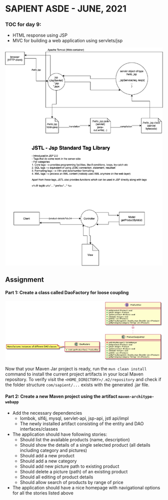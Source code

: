 # SAPIENT ASDE - JUNE, 2021

### TOC for day 9:

-   HTML response using JSP
-   MVC for building a web application using servlets/jsp

![Concepts](./concepts.dio.png 'Concepts')

## Assignment

#### Part 1: Create a class called DaoFactory for loose coupling

![](./dao.png 'DaoFactory for loose coupling')

Now that your Maven Jar project is ready, run the `mvn clean install` command to install the current project artifacts in your local Maven repository. To verify visit the `<HOME_DIRECTORY>/.m2/repository` and check if the folder structure `com/sapient/...` exists with the generated .jar file.

#### Part 2: Create a new Maven project using the artifact `maven-architype-webapp`

-   Add the necessary dependencies
    -   lombok, slf4j, mysql, servlet-api, jsp-api, jstl api/impl
    -   The newly installed artifact consisting of the entity and DAO interfaces/classes
-   The application should have following stories:
    -   Should list the available products (name, description)
    -   Should show the details of a single selected product (all details including category and pictures)
    -   Should add a new product
    -   Should add a new category
    -   Should add new picture path to existing product
    -   Should delete a picture (path) of an existing product
    -   Should all editing of product details
    -   Should allow search of products by range of price
-   The application should have a nice homepage with navigational options for all the stories listed above
